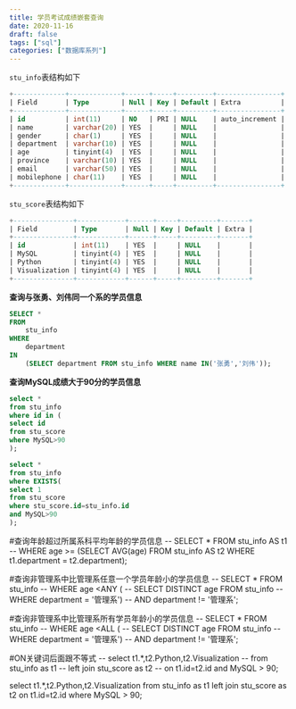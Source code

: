 ```yaml
---
title: 学员考试成绩嵌套查询
date: 2020-11-16
draft: false
tags: ["sql"]
categories: ["数据库系列"]
---
```


`stu_info`表结构如下
```sql
+-------------+-------------+------+-----+---------+----------------+
| Field       | Type        | Null | Key | Default | Extra          |
+-------------+-------------+------+-----+---------+----------------+
| id          | int(11)     | NO   | PRI | NULL    | auto_increment |
| name        | varchar(20) | YES  |     | NULL    |                |
| gender      | char(1)     | YES  |     | NULL    |                |
| department  | varchar(10) | YES  |     | NULL    |                |
| age         | tinyint(4)  | YES  |     | NULL    |                |
| province    | varchar(10) | YES  |     | NULL    |                |
| email       | varchar(50) | YES  |     | NULL    |                |
| mobilephone | char(11)    | YES  |     | NULL    |                |
+-------------+-------------+------+-----+---------+----------------+
```

`stu_score`表结构如下
```sql
+---------------+------------+------+-----+---------+-------+
| Field         | Type       | Null | Key | Default | Extra |
+---------------+------------+------+-----+---------+-------+
| id            | int(11)    | YES  |     | NULL    |       |
| MySQL         | tinyint(4) | YES  |     | NULL    |       |
| Python        | tinyint(4) | YES  |     | NULL    |       |
| Visualization | tinyint(4) | YES  |     | NULL    |       |
+---------------+------------+------+-----+---------+-------+
```

**查询与张勇、刘伟同一个系的学员信息**
```sql
SELECT *
FROM
    stu_info
WHERE
    department
IN
    (SELECT department FROM stu_info WHERE name IN('张勇','刘伟'));
```

**查询MySQL成绩大于90分的学员信息**
```sql
select *
from stu_info
where id in (
select id 
from stu_score
where MySQL>90
);

select *
from stu_info
where EXISTS(
select 1
from stu_score
where stu_score.id=stu_info.id
and MySQL>90
);
```

#查询年龄超过所属系科平均年龄的学员信息
-- SELECT * FROM stu_info AS t1
-- WHERE  age >= (SELECT AVG(age) FROM stu_info AS t2 WHERE t1.department = t2.department);


#查询非管理系中比管理系任意一个学员年龄小的学员信息
-- SELECT * FROM stu_info
-- WHERE age <ANY (
-- SELECT DISTINCT age FROM stu_info 
-- WHERE department = '管理系')
-- AND department != '管理系';


#查询非管理系中比管理系所有学员年龄小的学员信息
-- SELECT * FROM stu_info
-- WHERE age <ALL (
-- SELECT DISTINCT age FROM stu_info 
-- WHERE department = '管理系')
-- AND department != '管理系';


#ON关键词后面跟不等式
-- select t1.*,t2.Python,t2.Visualization
-- from stu_info as t1
-- left join stu_score as t2
-- on t1.id=t2.id and MySQL > 90;

select t1.*,t2.Python,t2.Visualization
from stu_info as t1
left join stu_score as t2
on t1.id=t2.id 
where MySQL > 90;
```